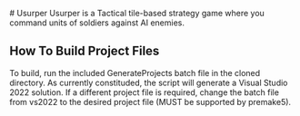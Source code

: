 #   Usurper 
 
Usurper is a Tactical tile-based strategy game where you command units of soldiers against AI enemies.

## How To Build Project Files

To build, run the included GenerateProjects batch file in the cloned directory. As currently constituded, the script will generate a Visual Studio 2022 solution. If a different project file is required, change the batch file from vs2022 to the desired project file (MUST be supported by premake5).
